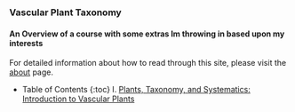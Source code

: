 ### Vascular Plant Taxonomy
#### An Overview of a course with some extras Im throwing in based upon my interests
For detailed information about how to read through this site, please visit the [about](/about.md) page. 
  
  
  
  * Table of Contents
  {:toc}
  I. [Plants, Taxonomy, and Systematics: Introduction to Vascular Plants](/intro-vascular-plants.md)

